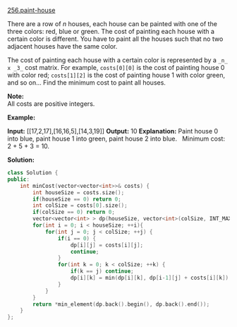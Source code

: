 [256.paint-house](https://leetcode.com/problems/paint-house/)  

There are a row of _n_ houses, each house can be painted with one of the three colors: red, blue or green. The cost of painting each house with a certain color is different. You have to paint all the houses such that no two adjacent houses have the same color.

The cost of painting each house with a certain color is represented by a `_n_ x _3_` cost matrix. For example, `costs[0][0]` is the cost of painting house 0 with color red; `costs[1][2]` is the cost of painting house 1 with color green, and so on... Find the minimum cost to paint all houses.

**Note:**  
All costs are positive integers.

**Example:**

**Input:** \[\[17,2,17\],\[16,16,5\],\[14,3,19\]\]
**Output:** 10
**Explanation:** Paint house 0 into blue, paint house 1 into green, paint house 2 into blue. 
             Minimum cost: 2 + 5 + 3 = 10.  



**Solution:**  

```cpp
class Solution {
public:
    int minCost(vector<vector<int>>& costs) {
        int houseSize = costs.size();
        if(houseSize == 0) return 0;
        int colSize = costs[0].size();
        if(colSize == 0) return 0;
        vector<vector<int> > dp(houseSize, vector<int>(colSize, INT_MAX));
        for(int i = 0; i < houseSize; ++i){
            for(int j = 0; j < colSize; ++j) {
                if(i == 0) {
                    dp[i][j] = costs[i][j];
                    continue;
                }
                for(int k = 0; k < colSize; ++k) {
                    if(k == j) continue;
                    dp[i][k] = min(dp[i][k], dp[i-1][j] + costs[i][k]);
                }
            }
        }
        return *min_element(dp.back().begin(), dp.back().end());
    }
};
```
      